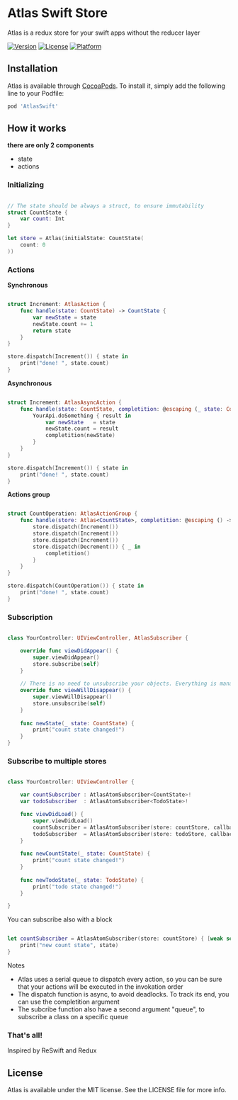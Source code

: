 # Atlas Swift Store

Atlas is a redux store for your swift apps without the reducer layer

[![Version](https://img.shields.io/cocoapods/v/AtlasSwift.svg?style=flat)](https://cocoapods.org/pods/AtlasSwift)
[![License](https://img.shields.io/cocoapods/l/AtlasSwift.svg?style=flat)](https://cocoapods.org/pods/AtlasSwift)
[![Platform](https://img.shields.io/cocoapods/p/AtlasSwift.svg?style=flat)](https://cocoapods.org/pods/AtlasSwift)

## Installation

Atlas is available through [CocoaPods](https://cocoapods.org). To install
it, simply add the following line to your Podfile:

```ruby
pod 'AtlasSwift'
```

## How it works

**there are only 2 components**

- state
- actions

### Initializing

```swift

// The state should be always a struct, to ensure immutability
struct CountState {
    var count: Int
}

let store = Atlas(initialState: CountState(
    count: 0
))

```

### Actions

**Synchronous**

```swift

struct Increment: AtlasAction {
    func handle(state: CountState) -> CountState {
        var newState = state
        newState.count += 1
        return state
    }
}

store.dispatch(Increment()) { state in
    print("done! ", state.count)
}

```

**Asynchronous**

```swift

struct Increment: AtlasAsyncAction {
    func handle(state: CountState, completition: @escaping (_ state: CountState) -> Void) {
        YourApi.doSomething { result in
            var newState   = state
            newState.count = result
            completition(newState)
        }
    }
}

store.dispatch(Increment()) { state in
    print("done! ", state.count)
}

```

**Actions group**

```swift

struct CountOperation: AtlasActionGroup {
    func handle(store: Atlas<CountState>, completition: @escaping () -> Void) {
        store.dispatch(Increment())
        store.dispatch(Increment())
        store.dispatch(Increment())
        store.dispatch(Decrement()) { _ in
            completition()
        }
    }
}

store.dispatch(CountOperation()) { state in
    print("done! ", state.count)
}

```

### Subscription

```swift

class YourController: UIViewController, AtlasSubscriber {

    override func viewDidAppear() {
        super.viewDidAppear()
        store.subscribe(self)
    }
    
    // There is no need to unsubscribe your objects. Everything is managed with weak vars
    override func viewWillDisappear() {
        super.viewWillDisappear()
        store.unsubscribe(self)
    }
    
    func newState(_ state: CountState) {
        print("count state changed!")
    }
}

```

### Subscribe to multiple stores

```swift

class YourController: UIViewController {

    var countSubscriber : AtlasAtomSubscriber<CountState>!
    var todoSubscriber  : AtlasAtomSubscriber<TodoState>!

    func viewDidLoad() {
        super.viewDidLoad()
        countSubscriber = AtlasAtomSubscriber(store: countStore, callback: self.newCountState)
        todoSubscriber  = AtlasAtomSubscriber(store: todoStore, callback: self.newTodoState)
    }
    
    func newCountState(_ state: CountState) {
        print("count state changed!")
    }
    
    func newTodoState(_ state: TodoState) {
        print("todo state changed!")
    }

}

```

You can subscribe also with a block

```swift

let countSubscriber = AtlasAtomSubscriber(store: countStore) { [weak self] state in
    print("new count state", state)
}

```

Notes
- Atlas uses a serial queue to dispatch every action, so you can be sure that your actions will be executed in the invokation order
- The dispatch function is async, to avoid deadlocks. To track its end, you can use the completition argument
- The subcribe function also have a second argument "queue", to subscribe a class on a specific queue

### That's all!

Inspired by ReSwift and Redux

## License

Atlas is available under the MIT license. See the LICENSE file for more info.

